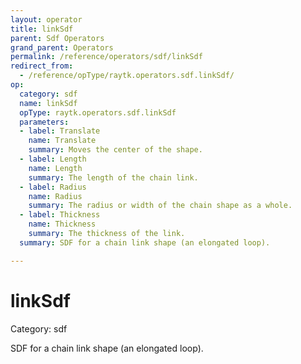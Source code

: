 ```yaml
---
layout: operator
title: linkSdf
parent: Sdf Operators
grand_parent: Operators
permalink: /reference/operators/sdf/linkSdf
redirect_from:
  - /reference/opType/raytk.operators.sdf.linkSdf/
op:
  category: sdf
  name: linkSdf
  opType: raytk.operators.sdf.linkSdf
  parameters:
  - label: Translate
    name: Translate
    summary: Moves the center of the shape.
  - label: Length
    name: Length
    summary: The length of the chain link.
  - label: Radius
    name: Radius
    summary: The radius or width of the chain shape as a whole.
  - label: Thickness
    name: Thickness
    summary: The thickness of the link.
  summary: SDF for a chain link shape (an elongated loop).

---
```


# linkSdf

Category: sdf



SDF for a chain link shape (an elongated loop).